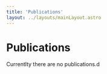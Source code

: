 ```yaml
---
title: 'Publications'
layout: ../layouts/mainLayout.astro
---
```

<!-- about.md -->
# Publications
Currentlty there are no publications.d
